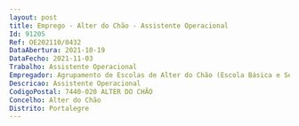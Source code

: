 ```yaml
--- 
layout: post
title: Emprego - Alter do Chão - Assistente Operacional
Id: 91205
Ref: OE202110/0432
DataAbertura: 2021-10-19
DataFecho: 2021-11-03
Trabalho: Assistente Operacional
Empregador: Agrupamento de Escolas de Alter do Chão (Escola Básica e Secundária Padre José Agostinho Rodrigues, Alter do Chão - Sede)
Descricao: Assistente Operacional
CodigoPostal: 7440-020 ALTER DO CHÃO
Concelho: Alter do Chão
Distrito: Portalegre
--- 
```

